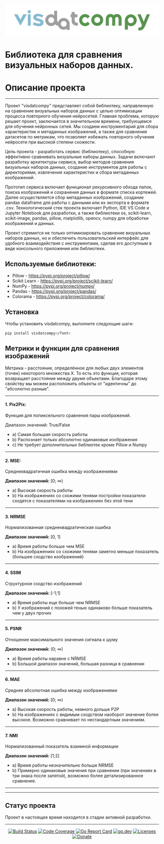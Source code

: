 ![Alt text](static/logo.png)
# Библиотека для сравнения визуальных наборов данных.

# Описание проекта
___
Проект "visdatcompy" представляет собой библиотеку, направленную на сравнение визуальных наборов данных с целью оптимизации процесса повторного обучения нейросетей. Главная проблема, которую решает проект, заключается в значительном времени, требующемся для обучения нейронных сетей. Мы создаем инструментарий для сбора характеристик и метаданных изображений, а также для сравнения датасетов по метрикам, что позволяет избежать повторного обучения нейросети при высокой степени схожести.

Цель проекта - разработать сервис (библиотеку), способную эффективно сравнивать визуальные наборы данных. Задачи включают разработку архитектуры сервиса, выбор методов сравнения визуальных наборов данных, создание инструментов для работы с директориями, извлечения характеристик и сбора метаданных изображений.

Прототип сервиса включает функционал рекурсивного обхода папок, поиска изображений и сохранения данных в формате списка кортежей. Далее осуществляется сбор метаданных изображений, создание pandas dataframe для работы с данными или их экспорта в формате .csv. Технологический стек проекта включает Python, IDE VS Code и Jupyter Notebook для разработки, а также библиотеки os, scikit-learn, scikit-image, pandas, pillow, matplotlib, opencv, numpy для обработки изображений и данных.

Проект стремится не только оптимизировать сравнение визуальных наборов данных, но и обеспечить пользовательский интерфейс для удобного взаимодействия с инструментами, сделав его доступным в виде консольного приложения или библиотеки.

## Используемые библиотеки:

-   Pillow - https://pypi.org/project/pillow/
-   Scikit Learn - https://pypi.org/project/scikit-learn/
-   NumPy - https://pypi.org/project/numpy/
-   Pandas - https://pypi.org/project/pandas/
-   Colorama - https://pypi.org/project/colorama/

## Установка

Чтобы установить visdatcompy, выполните следующие шаги:

```bash
pip install visdatcompy</font>
```
## Метрики и функции для сравнения изображений
Метрика - расстояние, определённое для любых двух элементов (точек) некоторого множества X. То есть это функция, которая возвращает расстояние между двумя объектами. Благодаря этому свойству мы можем расположить объекты от "идентичны" до "абсолютно разные".
___

#### 1. Pix2Pix:
 Функция для попиксельного сравнения пары изображений.

Диапазон значений: True/False
- a) Самая большая скорость работы
- b) Распознает только абсолютно одинаковые изображения
- c) Не требует дополнительных библиотек кроме Pillow и Numpy
___
#### 2. MSE:
Среднеквадратичная ошибка между изображениями</p>
**Диапазон значений:** [0; ∞)
- a) Высокая скорость работы
- b) На изображениях со схожими тенями постройки показатели сходятся с показателями на изображениях без этой тени
___
#### 3. NRMSE
Нормализованная среднеквадратическая ошибка

**Диапазон значений:** [0, 1]
  - a) Время работы больше чем MSE
  - b) На изображениях со схожими тенями заметно меньше показатель (большее сходство изображений)
___
#### 4. SSIM
Структурное сходство изображений

 **Диапазон значений:** [-1;1]
  - a) Время работы еще больше чем NRMSE
  - b) У изображений с похожей тенью одинаково больше показатель чем у двух прочих
___
#### 5. PSNR
Отношение максимального значения сигнала к шуму

**Диапазон значений:** (0; ∞)
  - a) Время работы наравне с NRMSE
  - b) Большой диапазон значений, большая разница в сравнении
___
#### 6. MAE
Средняя абсолютная ошибка между изображениями

**Диапазон значений:** [0; ∞)
  - a) Высокая скорость работы, немного дольше P2P
  - b) На изображениях с видимым сходством наоборот значение более высокое. Возможно сравнивает по нестандартным значениям.
___
#### 7. NMI
Нормализованный показатель взаимной информации

**Диапазон значений:** [1;2]
  - a) Время работы незначительно больше NRMSE
  - b) Примерно одинаковые значения при сравнении (при значениях в три знака после запятой), возможно более детализированное сравнение.
___

___
## Статус проекта
Проект в настоящее время находится в стадии активной разработки.
___
<p align="center">
    <a href="https://github.com/xuri/excelize/actions/workflows/go.yml"><img src="https://github.com/xuri/excelize/actions/workflows/go.yml/badge.svg" alt="Build Status"></a>
    <a href="https://codecov.io/gh/qax-os/excelize"><img src="https://codecov.io/gh/qax-os/excelize/branch/master/graph/badge.svg" alt="Code Coverage"></a>
    <a href="https://goreportcard.com/report/github.com/xuri/excelize/v2"><img src="https://goreportcard.com/badge/github.com/xuri/excelize/v2" alt="Go Report Card"></a>
    <a href="https://pkg.go.dev/github.com/xuri/excelize/v2"><img src="https://img.shields.io/badge/go.dev-reference-007d9c?logo=go&logoColor=white" alt="go.dev"></a>
    <a href="https://opensource.org/licenses/BSD-3-Clause"><img src="https://img.shields.io/badge/license-bsd-orange.svg" alt="Licenses"></a>
    <a href="https://www.paypal.com/paypalme/xuri"><img src="https://img.shields.io/badge/Donate-PayPal-green.svg" alt="Donate"></a>
</p>

